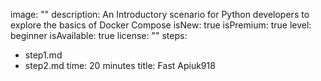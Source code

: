 image: ""
description: An Introductory scenario for Python developers to explore the basics of Docker Compose
isNew: true
isPremium: true
level: beginner
isAvailable: true
license: ""
steps:
- step1.md
- step2.md
time: 20 minutes
title: Fast Apiuk918

